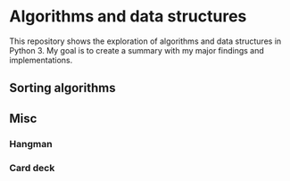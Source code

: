 # Algorithms and data structures

This repository shows the exploration of algorithms and data structures in Python 3. My goal is to create a 
summary with my major findings and implementations.


## Sorting algorithms

## Misc

### Hangman

### Card deck 

